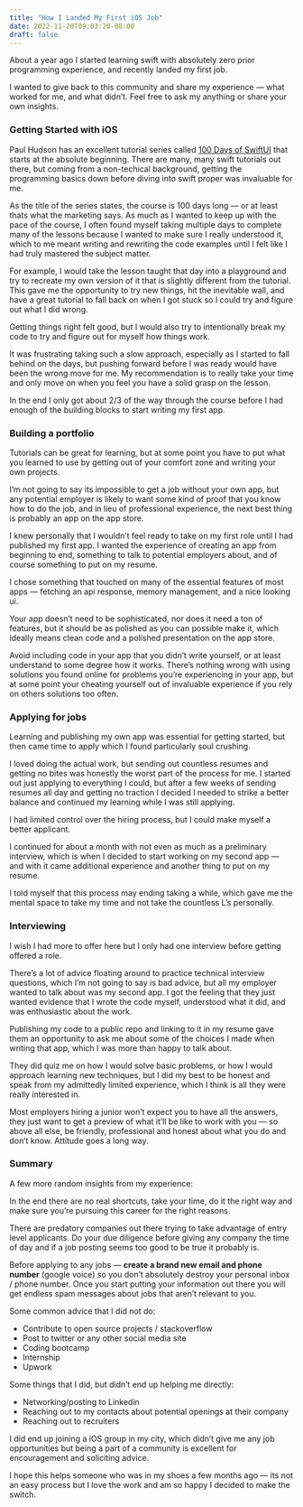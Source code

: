 ```yaml
---
title: "How I Landed My First iOS Job"
date: 2022-11-20T09:03:20-08:00
draft: false
---
```

About a year ago I started learning swift with absolutely zero prior programming experience, and recently landed my first job.

I wanted to give back to this community and share my experience — what worked for me, and what didn’t. Feel free to ask my anything or share your own insights.

### **Getting Started with iOS**

Paul Hudson has an excellent tutorial series called [100 Days of SwiftUI](https://www.hackingwithswift.com/100/swiftui) that starts at the absolute beginning. There are many, many swift tutorials out there, but coming from a non-techical background, getting the programming basics down before diving into swift proper was invaluable for me.

As the title of the series states, the course is 100 days long — or at least thats what the marketing says. As much as I wanted to keep up with the pace of the course, I often found myself taking multiple days to complete many of the lessons because I wanted to make sure I really understood it, which to me meant writing and rewriting the code examples until I felt like I had truly mastered the subject matter.

For example, I would take the lesson taught that day into a playground and try to recreate my own version of it that is slightly different from the tutorial. This gave me the opportunity to try new things, hit the inevitable wall, and have a great tutorial to fall back on when I got stuck so I could try and figure out what I did wrong.

Getting things right felt good, but I would also try to intentionally break my code to try and figure out for myself how things work.

It was frustrating taking such a slow approach, especially as I started to fall behind on the days, but pushing forward before I was ready would have been the wrong move for me. My recommendation is to really take your time and only move on when you feel you have a solid grasp on the lesson.

In the end I only got about 2/3 of the way through the course before I had enough of the building blocks to start writing my first app.

### **Building a portfolio**

Tutorials can be great for learning, but at some point you have to put what you learned to use by getting out of your comfort zone and writing your own projects.

I’m not going to say its impossible to get a job without your own app, but any potential employer is likely to want some kind of proof that you know how to do the job, and in lieu of professional experience, the next best thing is probably an app on the app store.

I knew personally that I wouldn’t feel ready to take on my first role until I had published my first app. I wanted the experience of creating an app from beginning to end, something to talk to potential employers about, and of course something to put on my resume.

I chose something that touched on many of the essential features of most apps — fetching an api response, memory management, and a nice looking ui.

Your app doesn’t need to be sophisticated, nor does it need a ton of features, but it should be as polished as you can possible make it, which ideally means clean code and a polished presentation on the app store.

Avoid including code in your app that you didn’t write yourself, or at least understand to some degree how it works. There’s nothing wrong with using solutions you found online for problems you’re experiencing in your app, but at some point your cheating yourself out of invaluable experience if you rely on others solutions too often.

### **Applying for jobs**

Learning and publishing my own app was essential for getting started, but then came time to apply which I found particularly soul crushing.

I loved doing the actual work, but sending out countless resumes and getting no bites was honestly the worst part of the process for me. I started out just applying to everything I could, but after a few weeks of sending resumes all day and getting no traction I decided I needed to strike a better balance and continued my learning while I was still applying.

I had limited control over the hiring process, but I could make myself a better applicant.

I continued for about a month with not even as much as a preliminary interview, which is when I decided to start working on my second app — and with it came additional experience and another thing to put on my resume.

I told myself that this process may ending taking a while, which gave me the mental space to take my time and not take the countless L’s personally.

### **Interviewing**

I wish I had more to offer here but I only had one interview before getting offered a role.

There’s a lot of advice floating around to practice technical interview questions, which I’m not going to say is bad advice, but all my employer wanted to talk about was my second app. I got the feeling that they just wanted evidence that I wrote the code myself, understood what it did, and was enthusiastic about the work.

Publishing my code to a public repo and linking to it in my resume gave them an opportunity to ask me about some of the choices I made when writing that app, which I was more than happy to talk about.

They did quiz me on how I would solve basic problems, or how I would approach learning new techniques, but I did my best to be honest and speak from my admittedly limited experience, which I think is all they were really interested in.

Most employers hiring a junior won’t expect you to have all the answers, they just want to get a preview of what it’ll be like to work with you — so above all else, be friendly, professional and honest about what you do and don’t know. Attitude goes a long way.

### **Summary**

A few more random insights from my experience:

In the end there are no real shortcuts, take your time, do it the right way and make sure you’re pursuing this career for the right reasons.

There are predatory companies out there trying to take advantage of entry level applicants. Do your due diligence before giving any company the time of day and if a job posting seems too good to be true it probably is.

Before applying to any jobs — **create a brand new email and phone number** (google voice) so you don’t absolutely destroy your personal inbox / phone number. Once you start putting your information out there you will get endless spam messages about jobs that aren’t relevant to you.

Some common advice that I did not do:

- Contribute to open source projects / stackoverflow
- Post to twitter or any other social media site
- Coding bootcamp
- Internship
- Upwork

Some things that I did, but didn’t end up helping me directly:

- Networking/posting to Linkedin
- Reaching out to my contacts about potential openings at their company
- Reaching out to recruiters

I did end up joining a iOS group in my city, which didn’t give me any job opportunities but being a part of a community is excellent for encouragement and soliciting advice.

I hope this helps someone who was in my shoes a few months ago — its not an easy process but I love the work and am so happy I decided to make the switch.
